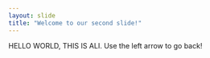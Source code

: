```yaml
---
layout: slide
title: "Welcome to our second slide!"
---
```

HELLO WORLD, THIS IS ALI.
Use the left arrow to go back! 
